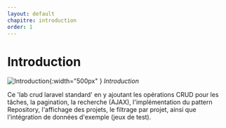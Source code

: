 ```yaml
---
layout: default
chapitre: introduction
order: 1
---
```


<!-- new slide -->

# Introduction

![Introduction](./images/introduction.png){:width="500px" }
*Introduction*
<!-- note -->

Ce 'lab crud laravel standard' en y ajoutant les opérations CRUD pour les tâches, la pagination, la recherche (AJAX), l'implémentation du pattern Repository, l'affichage des projets, le filtrage par projet, ainsi que l'intégration de données d'exemple (jeux de test).

